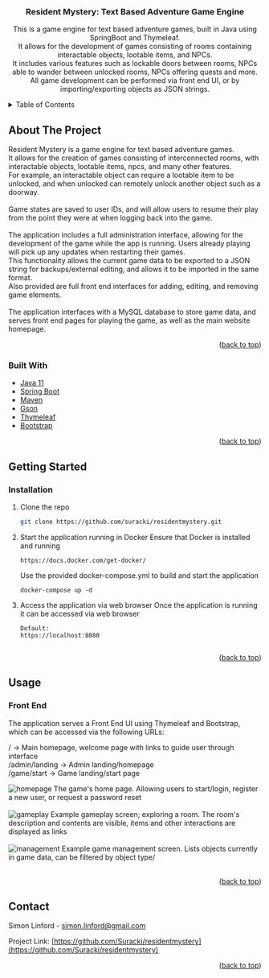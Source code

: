 <!-- PROJECT LOGO -->
<br />
<div align="center">

<h3 align="center">Resident Mystery: Text Based Adventure Game Engine</h3>

  <p align="center">
      This is a game engine for text based adventure games, built in Java using SpringBoot and Thymeleaf.<br>
      It allows for the development of games consisting of rooms containing interactable objects, lootable items, and NPCs.<br>
      It includes various features such as lockable doors between rooms, NPCs able to wander between unlocked rooms, NPCs offering quests and more.<br>
      All game development can be performed via front end UI, or by importing/exporting objects as JSON strings.
  </p>
</div>



<!-- TABLE OF CONTENTS -->
<details>
  <summary>Table of Contents</summary>
  <ol>
    <li>
      <a href="#about-the-project">About The Project</a>
      <ul>
        <li><a href="#built-with">Built With</a></li>
      </ul>
    </li>
    <li><a href="#getting-started">Getting Started</a></li>
    <li><a href="#usage">Usage</a></li>
    <li><a href="#contact">Contact</a></li>
  </ol>
</details>



<!-- ABOUT THE PROJECT -->
## About The Project

Resident Mystery is a game engine for text based adventure games.<br>
It allows for the creation of games consisting of interconnected rooms, with interactable objects, lootable items, npcs, and many other features.<br>
For example, an interactable object can require a lootable item to be unlocked, and when unlocked can remotely unlock another object such as a doorway.<br><br>
Game states are saved to user IDs, and will allow users to resume their play from the point they were at when logging back into the game.<br><br>
The application includes a full administration interface, allowing for the development of the game while the app is running. Users already playing will pick up any updates when restarting their games.<br>
This functionality allows the current game data to be exported to a JSON string for backups/external editing, and allows it to be imported in the same format.<br>
Also provided are full front end interfaces for adding, editing, and removing game elements.
<br><br>
The application interfaces with a MySQL database to store game data, and serves front end pages for playing the game, as well as the main website homepage.
<p align="right">(<a href="#top">back to top</a>)</p>



### Built With

* [Java 11](https://www.oracle.com/java/technologies/javase/jdk11-archive-downloads.html)
* [Spring Boot](https://spring.io/projects/spring-boot)
* [Maven](https://maven.apache.org/)
* [Gson](https://github.com/google/gson)
* [Thymeleaf](https://www.thymeleaf.org/)
* [Bootstrap](https://getbootstrap.com)


<p align="right">(<a href="#top">back to top</a>)</p>



<!-- GETTING STARTED -->
## Getting Started

### Installation
1. Clone the repo
   ```sh
   git clone https://github.com/suracki/residentmystery.git
   ```
2. Start the application running in Docker
   Ensure that Docker is installed and running
   ```
   https://docs.docker.com/get-docker/
   ```
   Use the provided docker-compose.yml to build and start the application
   ```
   docker-compose up -d
   ```
3. Access the application via web browser
   Once the application is running it can be accessed via web browser
   ```
   Default:
   https://localhost:8080


<p align="right">(<a href="#top">back to top</a>)</p>



<!-- USAGE EXAMPLES -->
## Usage

### Front End

The application serves a Front End UI using Thymeleaf and Bootstrap, which can be accessed via the following URLs:

/ -> Main homepage, welcome page with links to guide user through interface<br>
/admin/landing -> Admin landing/homepage<br>
/game/start -> Game landing/start page<br>

<img src="readme/homepage.png" alt="homepage">
The game's home page. Allowing users to start/login, register a new user, or request a password reset<br><br>

<img src="readme/gameplay.png" alt="gameplay">
Example gameplay screen; exploring a room. The room's description and contents are visible, items and other interactions are displayed as links<br><br>

<img src="readme/management.png" alt="management">
Example game management screen. Lists objects currently in game data, can be filtered by object type/<br><br>

<p align="right">(<a href="#top">back to top</a>)</p>


<!-- CONTACT -->
## Contact

Simon Linford - simon.linford@gmail.com

Project Link: [https://github.com/Suracki/residentmystery](https://github.com/Suracki/residentmystery)

<p align="right">(<a href="#top">back to top</a>)</p>

